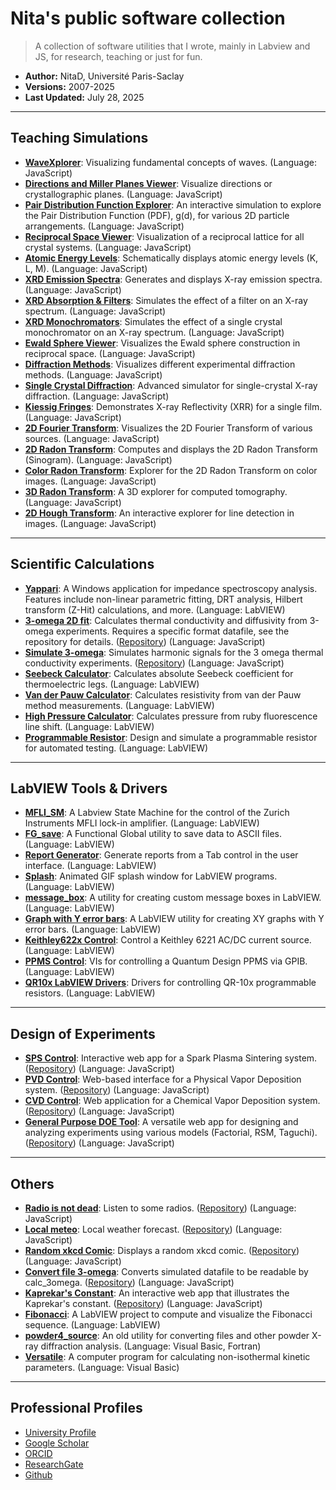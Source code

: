 # Nita's public software collection

> A collection of software utilities that I wrote, mainly in Labview and JS, for research, teaching or just for fun.

* **Author:** NitaD, Université Paris-Saclay
* **Versions:** 2007-2025
* **Last Updated:** July 28, 2025

---

## Teaching Simulations

* [**WaveXplorer**](https://nitad54448.github.io/Enseignement/WaveXplorer.html): Visualizing fundamental concepts of waves. (Language: JavaScript)
* [**Directions and Miller Planes Viewer**](https://nitad54448.github.io/Enseignement/Miller.html): Visualize directions or crystallographic planes. (Language: JavaScript)
* [**Pair Distribution Function Explorer**](https://nitad54448.github.io/Enseignement/pdf.html): An interactive simulation to explore the Pair Distribution Function (PDF), g(d), for various 2D particle arrangements. (Language: JavaScript)
* [**Reciprocal Space Viewer**](https://nitad54448.github.io/Enseignement/RSpace.html): Visualization of a reciprocal lattice for all crystal systems. (Language: JavaScript)
* [**Atomic Energy Levels**](https://nitad54448.github.io/Enseignement/niveaux_atomiques.html): Schematically displays atomic energy levels (K, L, M). (Language: JavaScript)
* [**XRD Emission Spectra**](https://nitad54448.github.io/Enseignement/Emission.html): Generates and displays X-ray emission spectra. (Language: JavaScript)
* [**XRD Absorption & Filters**](https://nitad54448.github.io/Enseignement/filtres.html): Simulates the effect of a filter on an X-ray spectrum. (Language: JavaScript)
* [**XRD Monochromators**](https://nitad54448.github.io/Enseignement/monochromateur.html): Simulates the effect of a single crystal monochromator on an X-ray spectrum. (Language: JavaScript)
* [**Ewald Sphere Viewer**](https://nitad54448.github.io/Enseignement/ewald.html): Visualizes the Ewald sphere construction in reciprocal space. (Language: JavaScript)
* [**Diffraction Methods**](https://nitad54448.github.io/Enseignement/DiffractionMethods.html): Visualizes different experimental diffraction methods. (Language: JavaScript)
* [**Single Crystal Diffraction**](https://nitad54448.github.io/Enseignement/4-circles.html): Advanced simulator for single-crystal X-ray diffraction. (Language: JavaScript)
* [**Kiessig Fringes**](https://nitad54448.github.io/Enseignement/kiessig.html): Demonstrates X-ray Reflectivity (XRR) for a single film. (Language: JavaScript)
* [**2D Fourier Transform**](https://nitad54448.github.io/Enseignement/FT.html): Visualizes the 2D Fourier Transform of various sources. (Language: JavaScript)
* [**2D Radon Transform**](https://nitad54448.github.io/Enseignement/Radon.html): Computes and displays the 2D Radon Transform (Sinogram). (Language: JavaScript)
* [**Color Radon Transform**](https://nitad54448.github.io/Enseignement/ColorRadon.html): Explorer for the 2D Radon Transform on color images. (Language: JavaScript)
* [**3D Radon Transform**](https://nitad54448.github.io/Enseignement/3D_Radon.html): A 3D explorer for computed tomography. (Language: JavaScript)
* [**2D Hough Transform**](https://nitad54448.github.io/Enseignement/Hough.html): An interactive explorer for line detection in images. (Language: JavaScript)

---

## Scientific Calculations

* [**Yappari**](https://github.com/nitad54448/yappari-5-1): A Windows application for impedance spectroscopy analysis. Features include non-linear parametric fitting, DRT analysis, Hilbert transform (Z-Hit) calculations, and more. (Language: LabVIEW)
* [**3-omega 2D fit**](https://nitad54448.github.io/calc_3omega/): Calculates thermal conductivity and diffusivity from 3-omega experiments. Requires a specific format datafile, see the repository for details. ([Repository](https://github.com/nitad54448/calc_3omega)) (Language: JavaScript)
* [**Simulate 3-omega**](https://nitad54448.github.io/sim_3omega/): Simulates harmonic signals for the 3 omega thermal conductivity experiments. ([Repository](https://github.com/nitad54448/sim_3omega)) (Language: JavaScript)
* [**Seebeck Calculator**](https://github.com/nitad54448/calculate_Seebeck): Calculates absolute Seebeck coefficient for thermoelectric legs. (Language: LabVIEW)
* [**Van der Pauw Calculator**](https://github.com/nitad54448/van_der_Pauw_Labview): Calculates resistivity from van der Pauw method measurements. (Language: LabVIEW)
* [**High Pressure Calculator**](https://github.com/nitad54448/high_pressure_Ruby): Calculates pressure from ruby fluorescence line shift. (Language: LabVIEW)
* [**Programmable Resistor**](https://github.com/nitad54448/programmable_Resistor): Design and simulate a programmable resistor for automated testing. (Language: LabVIEW)

---

## LabVIEW Tools & Drivers

* [**MFLI_SM**](https://github.com/nitad54448/MFLI_SM): A Labview State Machine for the control of the Zurich Instruments MFLI lock-in amplifier. (Language: LabVIEW)
* [**FG_save**](https://github.com/nitad54448/FG_save): A Functional Global utility to save data to ASCII files. (Language: LabVIEW)
* [**Report Generator**](https://github.com/nitad54448/create_report): Generate reports from a Tab control in the user interface. (Language: LabVIEW)
* [**Splash**](https://github.com/nitad54448/splash): Animated GIF splash window for LabVIEW programs. (Language: LabVIEW)
* [**message_box**](https://github.com/nitad54448/message_box): A utility for creating custom message boxes in LabVIEW. (Language: LabVIEW)
* [**Graph with Y error bars**](https://github.com/nitad54448/XY_graph): A LabVIEW utility for creating XY graphs with Y error bars. (Language: LabVIEW)
* [**Keithley622x Control**](https://github.com/nitad54448/Keithley622x_control_Labview): Control a Keithley 6221 AC/DC current source. (Language: LabVIEW)
* [**PPMS Control**](https://github.com/nitad54448/ppms_control): VIs for controlling a Quantum Design PPMS via GPIB. (Language: LabVIEW)
* [**QR10x LabVIEW Drivers**](https://github.com/nitad54448/QR10x_Labview_drivers): Drivers for controlling QR-10x programmable resistors. (Language: LabVIEW)

---

## Design of Experiments

* [**SPS Control**](https://nitad54448.github.io/sps/): Interactive web app for a Spark Plasma Sintering system. ([Repository](https://github.com/nitad54448/sps)) (Language: JavaScript)
* [**PVD Control**](https://nitad54448.github.io/pvd/): Web-based interface for a Physical Vapor Deposition system. ([Repository](https://github.com/nitad54448/pvd)) (Language: JavaScript)
* [**CVD Control**](https://nitad54448.github.io/cvd/): Web application for a Chemical Vapor Deposition system. ([Repository](https://github.com/nitad54448/cvd)) (Language: JavaScript)
* [**General Purpose DOE Tool**](https://nitad54448.github.io/DOE/): A versatile web app for designing and analyzing experiments using various models (Factorial, RSM, Taguchi). ([Repository](https://github.com/nitad54448/DOE)) (Language: JavaScript)

---

## Others

* [**Radio is not dead**](https://nitad54448.github.io/radio/): Listen to some radios. ([Repository](https://github.com/nitad54448/radio)) (Language: JavaScript)
* [**Local meteo**](https://nitad54448.github.io/meteo/): Local weather forecast. ([Repository](https://github.com/nitad54448/meteo)) (Language: JavaScript)
* [**Random xkcd Comic**](https://nitad54448.github.io/random_xkcd/): Displays a random xkcd comic. ([Repository](https://github.com/nitad54448/random_xkcd)) (Language: JavaScript)
* [**Convert file 3-omega**](https://nitad54448.github.io/convert_3omega/): Converts simulated datafile to be readable by calc_3omega. ([Repository](https://github.com/nitad54448/convert_3omega)) (Language: JavaScript)
* [**Kaprekar's Constant**](https://nitad54448.github.io/kaprekar/): An interactive web app that illustrates the Kaprekar's constant. ([Repository](https://github.com/nitad54448/kaprekar)) (Language: JavaScript)
* [**Fibonacci**](https://github.com/nitad54448/Fibonacci): A LabVIEW project to compute and visualize the Fibonacci sequence. (Language: LabVIEW)
* [**powder4_source**](https://github.com/nitad54448/powder4_source): An old utility for converting files and other powder X-ray diffraction analysis. (Language: Visual Basic, Fortran)
* [**Versatile**](https://github.com/nitad54448/Versatile): A computer program for calculating non-isothermal kinetic parameters. (Language: Visual Basic)

---

## Professional Profiles

* [University Profile](https://www.icmmo.universite-paris-saclay.fr/fr/perso/nita-dragoe/)
* [Google Scholar](https://scholar.google.com/citations?user=6S5F9fMAAAAJ&hl=fr)
* [ORCID](https://orcid.org/0000-0002-5142-9021)
* [ResearchGate](https://www.researchgate.net/profile/Nita-Dragoe)
* [Github](https://github.com/nitad54448)